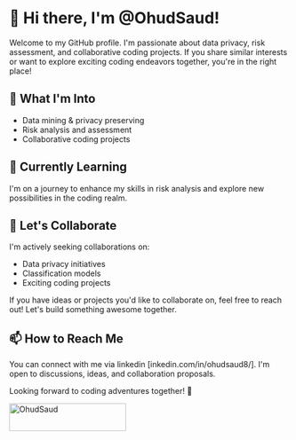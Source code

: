 # 👋 Hi there, I'm @OhudSaud!

Welcome to my GitHub profile. I'm passionate about data privacy, risk assessment, and collaborative coding projects. If you share similar interests or want to explore exciting coding endeavors together, you're in the right place!

## 👀 What I'm Into
- Data mining & privacy preserving
- Risk analysis and assessment
- Collaborative coding projects

## 🌱 Currently Learning
I'm on a journey to enhance my skills in risk analysis and explore new possibilities in the coding realm.

## 💞️ Let's Collaborate
I'm actively seeking collaborations on:
- Data privacy initiatives
- Classification models
- Exciting coding projects

If you have ideas or projects you'd like to collaborate on, feel free to reach out! Let's build something awesome together.

## 📫 How to Reach Me
You can connect with me via linkedin [inkedin.com/in/ohudsaud8/]. I'm open to discussions, ideas, and collaboration proposals.

Looking forward to coding adventures together! 🚀

<p><a href="https://www.buymeacoffee.com/OhudSaud"> <img align="left" src="https://cdn.buymeacoffee.com/buttons/v2/default-yellow.png" height="50" width="210" alt="OhudSaud" /></a></p><br><br>


<!---
OhudSaud/OhudSaud is a ✨ special ✨ repository because its `README.md` (this file) appears on your GitHub profile.
You can click the Preview link to take a look at your changes.
--->
